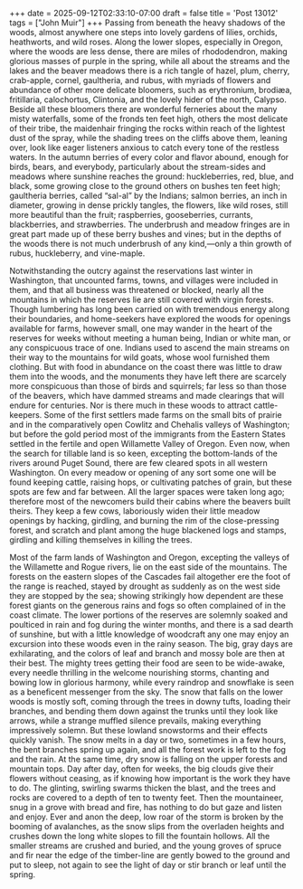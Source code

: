 +++
date = 2025-09-12T02:33:10-07:00
draft = false
title = 'Post 13012'
tags = ["John Muir"]
+++
Passing from beneath the heavy shadows of the woods, almost anywhere one steps into lovely gardens of lilies, orchids, heathworts, and wild roses. Along the lower slopes, especially in Oregon, where the woods are less dense, there are miles of rhododendron, making glorious masses of purple in the spring, while all about the streams and the lakes and the beaver meadows there is a rich tangle of hazel, plum, cherry, crab-apple, cornel, gaultheria, and rubus, with myriads of flowers and abundance of other more delicate bloomers, such as erythronium, brodiæa, fritillaria, calochortus, Clintonia, and the lovely hider of the north, Calypso. Beside all these bloomers there are wonderful ferneries about the many misty waterfalls, some of the fronds ten feet high, others the most delicate of their tribe, the maidenhair fringing the rocks within reach of the lightest dust of the spray, while the shading trees on the cliffs above them, leaning over, look like eager listeners anxious to catch every tone of the restless waters. In the autumn berries of every color and flavor abound, enough for birds, bears, and everybody, particularly about the stream-sides and meadows where sunshine reaches the ground: huckleberries, red, blue, and black, some growing close to the ground others on bushes ten feet high; gaultheria berries, called “sal-al” by the Indians; salmon berries, an inch in diameter, growing in dense prickly tangles, the flowers, like wild roses, still more beautiful than the fruit; raspberries, gooseberries, currants, blackberries, and strawberries. The underbrush and meadow fringes are in great part made up of these berry bushes and vines; but in the depths of the woods there is not much underbrush of any kind,—only a thin growth of rubus, huckleberry, and vine-maple.

Notwithstanding the outcry against the reservations last winter in Washington, that uncounted farms, towns, and villages were included in them, and that all business was threatened or blocked, nearly all the mountains in which the reserves lie are still covered with virgin forests. Though lumbering has long been carried on with tremendous energy along their boundaries, and home-seekers have explored the woods for openings available for farms, however small, one may wander in the heart of the reserves for weeks without meeting a human being, Indian or white man, or any conspicuous trace of one. Indians used to ascend the main streams on their way to the mountains for wild goats, whose wool furnished them clothing. But with food in abundance on the coast there was little to draw them into the woods, and the monuments they have left there are scarcely more conspicuous than those of birds and squirrels; far less so than those of the beavers, which have dammed streams and made clearings that will endure for centuries. Nor is there much in these woods to attract cattle-keepers. Some of the first settlers made farms on the small bits of prairie and in the comparatively open Cowlitz and Chehalis valleys of Washington; but before the gold period most of the immigrants from the Eastern States settled in the fertile and open Willamette Valley of Oregon. Even now, when the search for tillable land is so keen, excepting the bottom-lands of the rivers around Puget Sound, there are few cleared spots in all western Washington. On every meadow or opening of any sort some one will be found keeping cattle, raising hops, or cultivating patches of grain, but these spots are few and far between. All the larger spaces were taken long ago; therefore most of the newcomers build their cabins where the beavers built theirs. They keep a few cows, laboriously widen their little meadow openings by hacking, girdling, and burning the rim of the close-pressing forest, and scratch and plant among the huge blackened logs and stamps, girdling and killing themselves in killing the trees.

Most of the farm lands of Washington and Oregon, excepting the valleys of the Willamette and Rogue rivers, lie on the east side of the mountains. The forests on the eastern slopes of the Cascades fail altogether ere the foot of the range is reached, stayed by drought as suddenly as on the west side they are stopped by the sea; showing strikingly how dependent are these forest giants on the generous rains and fogs so often complained of in the coast climate. The lower portions of the reserves are solemnly soaked and poulticed in rain and fog during the winter months, and there is a sad dearth of sunshine, but with a little knowledge of woodcraft any one may enjoy an excursion into these woods even in the rainy season. The big, gray days are exhilarating, and the colors of leaf and branch and mossy bole are then at their best. The mighty trees getting their food are seen to be wide-awake, every needle thrilling in the welcome nourishing storms, chanting and bowing low in glorious harmony, while every raindrop and snowflake is seen as a beneficent messenger from the sky. The snow that falls on the lower woods is mostly soft, coming through the trees in downy tufts, loading their branches, and bending them down against the trunks until they look like arrows, while a strange muffled silence prevails, making everything impressively solemn. But these lowland snowstorms and their effects quickly vanish. The snow melts in a day or two, sometimes in a few hours, the bent branches spring up again, and all the forest work is left to the fog and the rain. At the same time, dry snow is falling on the upper forests and mountain tops. Day after day, often for weeks, the big clouds give their flowers without ceasing, as if knowing how important is the work they have to do. The glinting, swirling swarms thicken the blast, and the trees and rocks are covered to a depth of ten to twenty feet. Then the mountaineer, snug in a grove with bread and fire, has nothing to do but gaze and listen and enjoy. Ever and anon the deep, low roar of the storm is broken by the booming of avalanches, as the snow slips from the overladen heights and crushes down the long white slopes to fill the fountain hollows. All the smaller streams are crushed and buried, and the young groves of spruce and fir near the edge of the timber-line are gently bowed to the ground and put to sleep, not again to see the light of day or stir branch or leaf until the spring.
